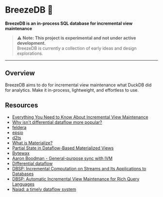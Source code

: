 # BreezeDB 🍃  
**BreezeDB is an in-process SQL database for incremental view maintenance**  

> ⚠️ **Note: This project is experimental and not under active development.**  
> BreezeDB is currently a collection of early ideas and design explorations.

---

## Overview

BreezeDB aims to do for incremental view maintenance what DuckDB did for analytics. Make it in-process, lightweight, and effortless to use.

## Resources
- [Everything You Need to Know About Incremental View Maintenance](https://materializedview.io/p/everything-to-know-incremental-view-maintenance?s=0)
- [Why isn't differential dataflow more popular?](https://www.scattered-thoughts.net/writing/why-isnt-differential-dataflow-more-popular/)
- [feldera](https://www.feldera.com/)
- [epsio](https://www.epsio.io/)
- [d2ts](https://github.com/electric-sql/d2ts)
- [What is Materialize?](https://materialize.com/docs/get-started/)
- [Partial State in Dataflow-Based Materialized Views](https://jon.thesquareplanet.com/papers/phd-thesis.pdf)
- [Bytewax](https://docs.bytewax.io/stable/guide/contributing/architecture.html#timely-roots)
- [Aaron Boodman - General-purpose sync with IVM](https://www.youtube.com/watch?v=39CizIAHpw0&list=PL4isNRKAwz2MabH6AMhUz1yS3j1DqGdtT&index=3)
- [Differential dataflow](https://www.cidrdb.org/cidr2013/Papers/CIDR13_Paper111.pdf)
- [DBSP: Incremental Computation on Streams and Its Applications to Databases](https://sigmodrecord.org/publications/sigmodRecord/2403/pdfs/20_dbsp-budiu.pdf)
- [DBSP: Automatic Incremental View Maintenance for Rich Query Languages](https://www.vldb.org/pvldb/vol16/p1601-budiu.pdf?s=09)
- [Naiad: a timely dataflow system](https://dl.acm.org/doi/10.1145/2517349.2522738)
